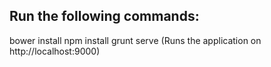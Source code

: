 Run the following commands:
--------------------------
bower install
npm install
grunt serve (Runs the application on http://localhost:9000)
